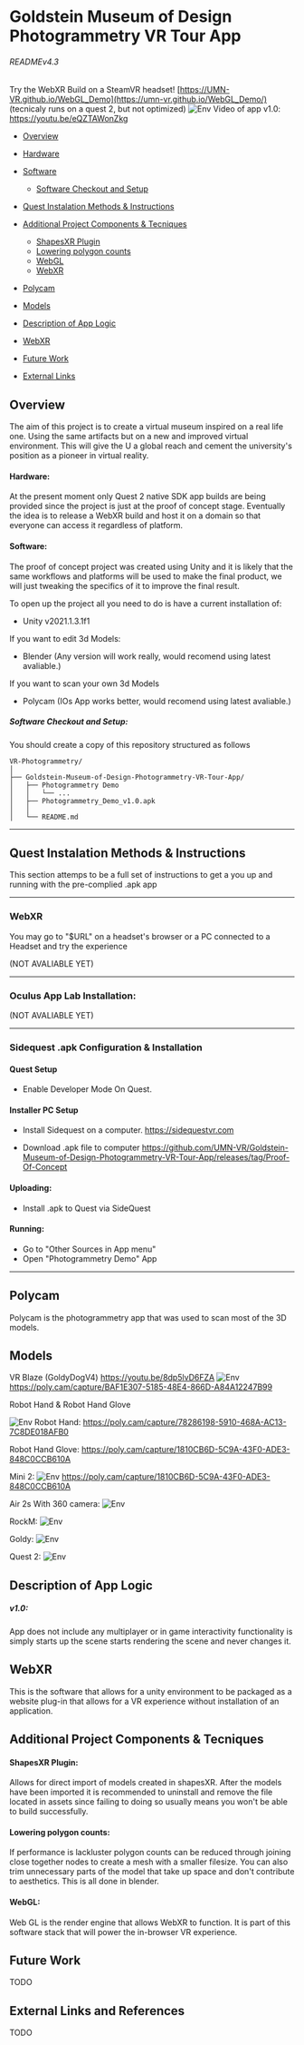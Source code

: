 # Goldstein Museum of Design Photogrammetry VR Tour App

###### READMEv4.3

Try the WebXR Build on a SteamVR headset!
[https://UMN-VR.github.io/WebGL_Demo](https://umn-vr.github.io/WebGL_Demo/)
(tecnicaly runs on a quest 2, but not optimized)
![Env](Gifs/test7.gif)
Video of app v1.0: https://youtu.be/eQZTAWonZkg



* [Overview](#Overview)

* [Hardware](#Hardware)

* [Software](#Software)
	* [Software Checkout and Setup](#Software-Checkout-and-Setup)

* [Quest Instalation Methods & Instructions](#Quest-Instalation-Methods-&-Instructions)

* [Additional Project Components & Tecniques](#additional-project-components-&-Tecniques)
    * [ShapesXR Plugin](#ShapesXR-Plugin)
    * [Lowering polygon counts](#Lowering-polygon-counts)
    * [WebGL](#WebGL)
    * [WebXR](#WebXR)

* [Polycam](#Polycam)


* [Models](#Models)

* [Description of App Logic](#Description-of-App-Logic)

* [WebXR](#WebXR)

* [Future Work](#future-work)

* [External Links](#external-links)

## Overview
The aim of this project is to create a virtual museum inspired on a real life one. Using the same artifacts but on a new and improved virtual environment. This will give the U a global reach and cement the university's position as a pioneer in virtual reality. 

#### Hardware:
At the present moment only Quest 2 native SDK app builds are being provided since the project is just at the proof of concept stage. Eventually the idea is to release a WebXR build and host it on a domain so that everyone can access it regardless of platform. 


#### Software:
The proof of concept project was created using Unity and it is likely that the same workflows and platforms will be used to make the final product, we will just tweaking the specifics of it to improve the final result.

To open up the project all you need to do is have a current installation of:

* Unity v2021.1.3.1f1

If you want to edit 3d Models:

* Blender (Any version will work really, would recomend using latest avaliable.)

If you want to scan your own 3d Models 

* Polycam (IOs App works better, would recomend using latest avaliable.)

##### Software Checkout and Setup:

You should create a copy of this repository structured as follows

```
VR-Photogrammetry/
│
├── Goldstein-Museum-of-Design-Photogrammetry-VR-Tour-App/
│   ├── Photogrammetry Demo
│   │   └── ...
│   ├── Photogrammetry_Demo_v1.0.apk
│   │   
│   └── README.md
```
---
## Quest Instalation Methods & Instructions
This section attemps to be a full set of instructions to get a you up and running with the pre-complied .apk app

---
### WebXR 
You may go to "$URL" on a headset's browser or a PC connected to a Headset and try the experience 

(NOT AVALIABLE YET)

---

### Oculus App Lab Installation: 

(NOT AVALIABLE YET)

---
### Sidequest .apk Configuration & Installation

#### Quest Setup
* Enable Developer Mode On Quest. 

#### Installer PC Setup
* Install Sidequest on a computer. 
https://sidequestvr.com

* Download .apk file to computer
https://github.com/UMN-VR/Goldstein-Museum-of-Design-Photogrammetry-VR-Tour-App/releases/tag/Proof-Of-Concept

#### Uploading:
* Install .apk to Quest via SideQuest

#### Running:
* Go to "Other Sources in App menu"
* Open "Photogrammetry Demo" App 

---

## Polycam
Polycam is the photogrammetry app that was used to scan most of the 3D models. 


## Models
VR Blaze (GoldyDogV4)
https://youtu.be/8dp5lvD6FZA
![Env](Gifs/test3.gif)
https://poly.cam/capture/BAF1E307-5185-48E4-866D-A84A12247B99


Robot Hand & Robot Hand Glove

![Env](Gifs/test1.gif)
Robot Hand:
https://poly.cam/capture/78286198-5910-468A-AC13-7C8DE018AFB0

Robot Hand Glove:
https://poly.cam/capture/1810CB6D-5C9A-43F0-ADE3-848C0CCB610A


Mini 2:
![Env](Gifs/test2.gif)
https://poly.cam/capture/1810CB6D-5C9A-43F0-ADE3-848C0CCB610A


Air 2s With 360 camera:
![Env](Gifs/test4.gif)

RockM:
![Env](Gifs/test0.gif)

Goldy:
![Env](Gifs/test6.gif)

Quest 2:
![Env](Gifs/test5.gif)

## Description of App Logic
##### v1.0: 
App does not include any multiplayer or in game interactivity functionality is simply starts up the scene starts rendering the scene and never changes it.

## WebXR 
This is the software that allows for a unity environment to be packaged as a website plug-in that allows for a VR experience without installation of an application. 

## Additional Project Components & Tecniques 
#### ShapesXR Plugin:
Allows for direct import of models created in shapesXR. After the models have been imported it is recommended to uninstall and remove the file located in assets since failing to doing so usually means you won't be able to build successfully. 

#### Lowering polygon counts:
If performance is lackluster polygon counts can be reduced through joining close together nodes to create a mesh with a smaller filesize. You can also trim unnecessary parts of the model that take up space and don't contribute to aesthetics. This is all done in blender. 

#### WebGL:
Web GL is the render engine that allows WebXR to function. It is part of this software stack that will power the in-browser VR experience. 



## Future Work
TODO

## External Links and References
TODO

